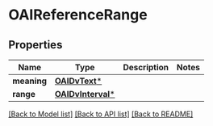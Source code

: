 # OAIReferenceRange

## Properties
Name | Type | Description | Notes
------------ | ------------- | ------------- | -------------
**meaning** | [**OAIDvText***](OAIDvText.md) |  | 
**range** | [**OAIDvInterval***](OAIDvInterval.md) |  | 

[[Back to Model list]](../README.md#documentation-for-models) [[Back to API list]](../README.md#documentation-for-api-endpoints) [[Back to README]](../README.md)


